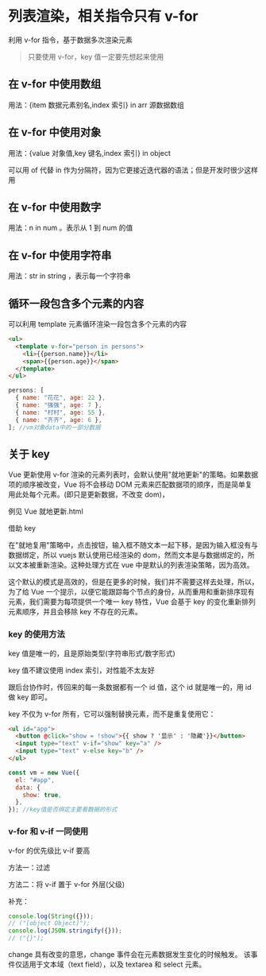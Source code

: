 # 列表渲染，相关指令只有 v-for

利用 v-for 指令，基于数据多次渲染元素

> 只要使用 v-for，key 值一定要先想起来使用

## 在 v-for 中使用数组

用法：{item 数据元素别名,index 索引} in arr 源数据数组

## 在 v-for 中使用对象

用法：{value 对象值,key 键名,index 索引} in object

可以用 of 代替 in 作为分隔符，因为它更接近迭代器的语法；但是开发时很少这样用

## 在 v-for 中使用数字

用法：n in num 。表示从 1 到 num 的值

## 在 v-for 中使用字符串

用法：str in string ，表示每一个字符串

## 循环一段包含多个元素的内容

可以利用 template 元素循环渲染一段包含多个元素的内容

```html
<ul>
  <template v-for="person in persons">
    <li>{{person.name}}</li>
    <span>{{person.age}}</span>
  </template>
</ul>
```

```js
persons: [
  { name: "花花", age: 22 },
  { name: "强强", age: 7 },
  { name: "村村", age: 55 },
  { name: "齐齐", age: 6 },
]; //vm对象data中的一部分数据
```

## 关于 key

Vue 更新使用 v-for 渲染的元素列表时，会默认使用"就地更新"的策略。如果数据项的顺序被改变，Vue 将不会移动 DOM 元素来匹配数据项的顺序，而是简单复用此处每个元素。(即只是更新数据，不改变 dom)，

例见 Vue 就地更新.html

借助 key

在"就地复用"策略中，点击按钮，输入框不随文本一起下移，是因为输入框没有与数据绑定，所以 vuejs 默认使用已经渲染的 dom，然而文本是与数据绑定的，所以文本被重新渲染。这种处理方式在 vue 中是默认的列表渲染策略，因为高效。

这个默认的模式是高效的，但是在更多的时候，我们并不需要这样去处理，所以，为了给 Vue 一个提示，以便它能跟踪每个节点的身份，从而重用和重新排序现有元素，我们需要为每项提供一个唯一 key 特性，Vue 会基于 key 的变化重新排列元素顺序，并且会移除 key 不存在的元素。

### key 的使用方法

key 值是唯一的，且是原始类型(字符串形式/数字形式)

key 值不建议使用 index 索引，对性能不太友好

跟后台协作时，传回来的每一条数据都有一个 id 值，这个 id 就是唯一的，用 id 做 key 即可。

key 不仅为 v-for 所有，它可以强制替换元素，而不是重复使用它：

```html
<ul id="app">
  <button @click="show = !show">{{ show ? '显示' : '隐藏'}}</button>
  <input type="text" v-if="show" key="a" />
  <input type="text" v-else key="b" />
</ul>
```

```js
const vm = new Vue({
  el: "#app",
  data: {
    show: true,
  },
}); //key值是否绑定主要看数据的形式
```

### v-for 和 v-if 一同使用

v-for 的优先级比 v-if 要高

方法一：过滤

方法二：将 v-if 置于 v-for 外层(父级)

补充：

```js
console.log(String({}));
// ("[object Object]");
console.log(JSON.stringify({}));
// ("{}");
```

change 具有改变的意思，change 事件会在元素数据发生变化的时候触发。
该事件仅适用于文本域（text field），以及 textarea 和 select 元素。
